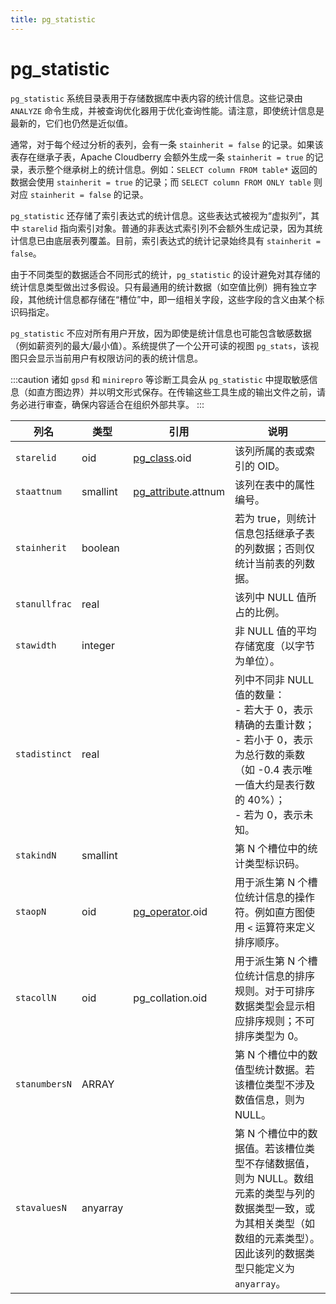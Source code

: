 ```yaml
---
title: pg_statistic
---
```


# pg_statistic

`pg_statistic` 系统目录表用于存储数据库中表内容的统计信息。这些记录由 `ANALYZE` 命令生成，并被查询优化器用于优化查询性能。请注意，即使统计信息是最新的，它们也仍然是近似值。

通常，对于每个经过分析的表列，会有一条 `stainherit = false` 的记录。如果该表存在继承子表，Apache Cloudberry 会额外生成一条 `stainherit = true` 的记录，表示整个继承树上的统计信息。例如：`SELECT column FROM table*` 返回的数据会使用 `stainherit = true` 的记录；而 `SELECT column FROM ONLY table` 则对应 `stainherit = false` 的记录。

`pg_statistic` 还存储了索引表达式的统计信息。这些表达式被视为“虚拟列”，其中 `starelid` 指向索引对象。普通的非表达式索引列不会额外生成记录，因为其统计信息已由底层表列覆盖。目前，索引表达式的统计记录始终具有 `stainherit = false`。

由于不同类型的数据适合不同形式的统计，`pg_statistic` 的设计避免对其存储的统计信息类型做出过多假设。只有最通用的统计数据（如空值比例）拥有独立字段，其他统计信息都存储在“槽位”中，即一组相关字段，这些字段的含义由某个标识码指定。

`pg_statistic` 不应对所有用户开放，因为即使是统计信息也可能包含敏感数据（例如薪资列的最大/最小值）。系统提供了一个公开可读的视图 `pg_stats`，该视图只会显示当前用户有权限访问的表的统计信息。

:::caution
诸如 `gpsd` 和 `minirepro` 等诊断工具会从 `pg_statistic` 中提取敏感信息（如直方图边界）并以明文形式保存。在传输这些工具生成的输出文件之前，请务必进行审查，确保内容适合在组织外部共享。
:::

| 列名            | 类型       | 引用                          | 说明                                                                 |
|-----------------|------------|-------------------------------|----------------------------------------------------------------------|
| `starelid`      | oid        | [pg_class](./pg-class.md).oid | 该列所属的表或索引的 OID。                                           |
| `staattnum`     | smallint   | [pg_attribute](./pg-attribute.md).attnum | 该列在表中的属性编号。                                               |
| `stainherit`    | boolean    |                               | 若为 true，则统计信息包括继承子表的列数据；否则仅统计当前表的列数据。   |
| `stanullfrac`   | real       |                               | 该列中 NULL 值所占的比例。                                           |
| `stawidth`      | integer    |                               | 非 NULL 值的平均存储宽度（以字节为单位）。                             |
| `stadistinct`   | real       |                               | 列中不同非 NULL 值的数量：<br /> - 若大于 0，表示精确的去重计数；<br /> - 若小于 0，表示为总行数的乘数（如 -0.4 表示唯一值大约是表行数的 40%）；<br /> - 若为 0，表示未知。 |
| `stakindN`      | smallint   |                               | 第 N 个槽位中的统计类型标识码。                                       |
| `staopN`        | oid        | [pg_operator](./pg-operator.md).oid | 用于派生第 N 个槽位统计信息的操作符。例如直方图使用 `<` 运算符来定义排序顺序。 |
| `stacollN`      | oid        | pg_collation.oid              | 用于派生第 N 个槽位统计信息的排序规则。对于可排序数据类型会显示相应排序规则；不可排序类型为 0。 |
| `stanumbersN`   | ARRAY      |                               | 第 N 个槽位中的数值型统计数据。若该槽位类型不涉及数值信息，则为 NULL。   |
| `stavaluesN`    | anyarray   |                               | 第 N 个槽位中的数据值。若该槽位类型不存储数据值，则为 NULL。数组元素的类型与列的数据类型一致，或为其相关类型（如数组的元素类型）。因此该列的数据类型只能定义为 `anyarray`。 |
